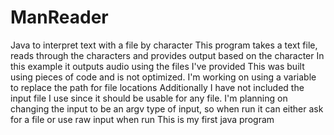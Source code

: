 # ManReader
Java to interpret text with a file by character
This program takes a text file, reads through the characters and provides output based on the character
In this example it outputs audio using the files I've provided
This was built using pieces of code and is not optimized. I'm working on using a variable to replace the path for file locations
Additionally I have not included the input file I use since it should be usable for any file. 
I'm planning on changing the input to be an argv type of input, so when run it can either ask for a file or use raw input when run
This is my first java program
